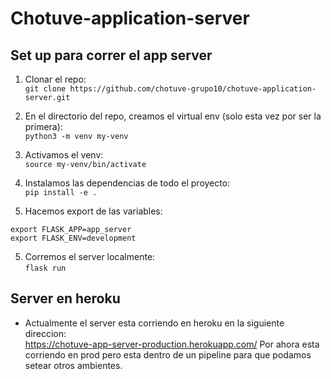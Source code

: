 # Chotuve-application-server

## Set up para correr el app server

1. Clonar el repo:  
```git clone https://github.com/chotuve-grupo10/chotuve-application-server.git```

2. En el directorio del repo, creamos el virtual env (solo esta vez por ser la primera):  
```python3 -m venv my-venv```

3. Activamos el venv:  
```source my-venv/bin/activate```

4. Instalamos las dependencias de todo el proyecto:   
```pip install -e .```   

5. Hacemos export de las variables:

```export FLASK_APP=app_server```   
```export FLASK_ENV=development```   

5. Corremos el server localmente:  
```flask run```

## Server en heroku

- Actualmente el server esta corriendo en heroku en la siguiente direccion:   
https://chotuve-app-server-production.herokuapp.com/
Por ahora esta corriendo en prod pero esta dentro de un pipeline para que podamos setear otros ambientes.



